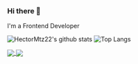 ### Hi there 👋

<!--
**HectorMtz22/HectorMtz22** is a ✨ _special_ ✨ repository because its `README.md` (this file) appears on your GitHub profile.

Here are some ideas to get you started:

- 🔭 I’m currently working on ...
- 🌱 I’m currently learning ...
- 👯 I’m looking to collaborate on ...
- 🤔 I’m looking for help with ...
- 💬 Ask me about ...
- 📫 How to reach me: ...
- 😄 Pronouns: ...
- ⚡ Fun fact: ...
-->

I'm a Frontend Developer

![HectorMtz22's github stats](https://github-readme-stats.vercel.app/api?username=HectorMtz22&count_private=true)
![Top Langs](https://github-readme-stats.vercel.app/api/top-langs/?username=HectorMtz22&count_private=true)


<a href="https://github.com/anuraghazra/github-readme-stats">
  <img align="center" src="https://github-readme-stats.vercel.app/api/pin/?username=HectorMtz22&repo=github-readme-stats" />
</a>
<a href="https://github.com/anuraghazra/convoychat">
  <img align="center" src="https://github-readme-stats.vercel.app/api/pin/?username=HectorMtz22&repo=convoychat" />
</a>
